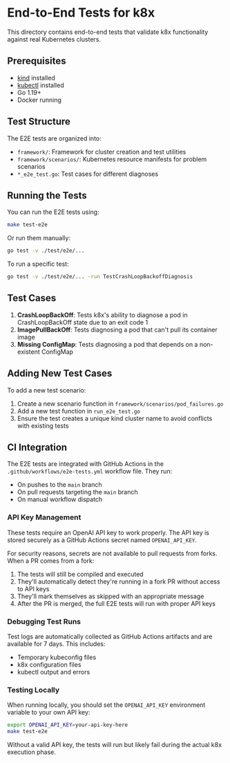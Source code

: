 # End-to-End Tests for k8x

This directory contains end-to-end tests that validate k8x functionality against real Kubernetes clusters.

## Prerequisites

- [kind](https://kind.sigs.k8s.io/docs/user/quick-start/) installed
- [kubectl](https://kubernetes.io/docs/tasks/tools/install-kubectl/) installed
- Go 1.19+
- Docker running

## Test Structure

The E2E tests are organized into:

- `framework/`: Framework for cluster creation and test utilities
- `framework/scenarios/`: Kubernetes resource manifests for problem scenarios
- `*_e2e_test.go`: Test cases for different diagnoses

## Running the Tests

You can run the E2E tests using:

```bash
make test-e2e
```

Or run them manually:

```bash
go test -v ./test/e2e/...
```

To run a specific test:

```bash
go test -v ./test/e2e/... -run TestCrashLoopBackoffDiagnosis
```

## Test Cases

1. **CrashLoopBackOff**: Tests k8x's ability to diagnose a pod in CrashLoopBackOff state due to an exit code 1
2. **ImagePullBackOff**: Tests diagnosing a pod that can't pull its container image
3. **Missing ConfigMap**: Tests diagnosing a pod that depends on a non-existent ConfigMap

## Adding New Test Cases

To add a new test scenario:

1. Create a new scenario function in `framework/scenarios/pod_failures.go`
2. Add a new test function in `run_e2e_test.go`
3. Ensure the test creates a unique kind cluster name to avoid conflicts with existing tests

## CI Integration

The E2E tests are integrated with GitHub Actions in the `.github/workflows/e2e-tests.yml` workflow file. They run:

- On pushes to the `main` branch
- On pull requests targeting the `main` branch
- On manual workflow dispatch

### API Key Management

These tests require an OpenAI API key to work properly. The API key is stored securely as a GitHub Actions secret named `OPENAI_API_KEY`.

For security reasons, secrets are not available to pull requests from forks. When a PR comes from a fork:

1. The tests will still be compiled and executed
2. They'll automatically detect they're running in a fork PR without access to API keys
3. They'll mark themselves as skipped with an appropriate message
4. After the PR is merged, the full E2E tests will run with proper API keys

### Debugging Test Runs

Test logs are automatically collected as GitHub Actions artifacts and are available for 7 days. This includes:

- Temporary kubeconfig files
- k8x configuration files
- kubectl output and errors

### Testing Locally

When running locally, you should set the `OPENAI_API_KEY` environment variable to your own API key:

```bash
export OPENAI_API_KEY=your-api-key-here
make test-e2e
```

Without a valid API key, the tests will run but likely fail during the actual k8x execution phase.
